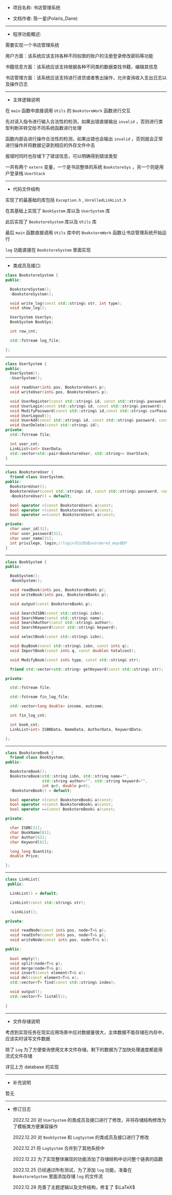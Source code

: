 * 项目名称: 书店管理系统

* 文档作者: 陈一星(Polaris_Dane)

----

* 程序功能概述:

需要实现一个书店管理系统

用户方面：该系统应该支持各种不同权限的账户的注册登录修改密码等功能

书籍信息方面：该系统应该支持根据各种不同类的数据查找书籍，编辑其信息

书店管理方面：该系统应该支持进行进货或者售出操作，允许查询收入支出日志以及操作日志

----

* 主体逻辑说明

在 `main` 函数中直接调用 `Utils` 的 `BookstoreWork` 函数进行交互

先对读入指令进行输入合法性的检测，如果出错直接输出 `invalid` ，否则进行类型判断并转交给不同系统函数进行处理

函数内部会进行操作合法性的检测，如果出错也会输出 `invalid` ，否则就会正常进行操作并将数据记录到相应的外存文件中去

报错时同时也存储下了错误信息，可以明确得到错误类型

一共有两个 `extern` 变量，一个是书店整体的系统 `BookstoreSys` ，另一个则是用户登录栈 `UserStack`

----

* 代码文件结构

实现了的最基础的库包括 `Exception.h` , `UnrolledLinkList.h`

在其基础上实现了 `BookSystem` 库以及 `UserSystem` 库

此后实现了 `BookstoreSystem` 库以及 `Utils` 库

最后 `main` 函数直接调用 `Utils` 库中的 `BookstoreWork` 函数让书店管理系统开始运行

`log` 功能直接在 `BookstoreSystem` 里面实现

----

* 类成员及接口:

```cpp
class BookstoreSystem {
public:

  BookstoreSystem();
  ~BookstoreSystem();

  void write_log(const std::string& str, int type);
  void show_log();

  UserSystem UserSys;
  BookSystem BookSys;

  int row_cnt;

  std::fstream log_file;

};
```

----

```cpp
class UserSystem {
public:
  UserSystem();
  ~UserSystem();

  void readUser(int& pos, BookstoreUser& p);
  void writeUser(int& pos, BookstoreUser& p);

  void UserRegister(const std::string& id, const std::string& password, const std::string& name);
  void UserLogin(const std::string& id, const std::string& password);
  void ModifyPassword(const std::string& id,const std::string& curPassword,const std::string& newPassword);
  void UserLogout();
  void UserAdd(const std::string& id, const std::string& password, const std::string& name, const int& p);
  void UserDelete(const std::string& id);
private:
  std::fstream file;

  int user_cnt;
  LinkList<int> UserData;
  std::vector<std::pair<BookstoreUser, std::string>> UserStack;
}
```

----

```cpp
class BookstoreUser {
  friend class UserSystem;
public:
  BookstoreUser();
  BookstoreUser(const std::string& id, const std::string& password, const std::string& name, const int& p);
  ~BookstoreUser() = default;

  bool operator <(const BookstoreUser& a)const;
  bool operator >(const BookstoreUser& a)const;
  bool operator ==(const BookstoreUser& a)const;

private:
  char user_id[31];
  char user_password[31];
  char user_name[31];
  int privilege, login;//login可以改成unordered_map维护
}
```

----

```cpp
class BookSystem {
public:

  BookSystem();
  ~BookSystem();

  void readBook(int& pos, BookstoreBook& p);
  void writeBook(int& pos, BookstoreBook& p);

  void output(const BookstoreBook& p);

  void SearchISBN(const std::string& isbn);
  void SearchName(const std::string& name);
  void SearchAuthor(const std::string& author);
  void SearchKeyword(const std::string& keyword);

  void selectBook(const std::string& isbn);

  void BuyBook(const std::string& isbn, const int& q);
  void ImportBook(const int& q, const double& totalcost);

  void ModifyBook(const int& type, const std::string& str);

  friend std::vector<std::string> getKeyword(const std::string& str);

private:

  std::fstream file;

  std::fstream fin_log_file;

  std::vector<long double> income, outcome;

  int fin_log_cnt;

  int book_cnt;
  LinkList<int> ISBNData, NameData, AuthorData, KeywordData;

};
```

----

```cpp
class BookstoreBook {
  friend class BookSystem;
public:

  BookstoreBook();
  BookstoreBook(std::string isbn, std::string name="",
                std::string author="", std::string keyword="",
                int q=0, double p=0);
  ~BookstoreBook() = default;

  bool operator <(const BookstoreBook& a)const;
  bool operator >(const BookstoreBook& a)const;
  bool operator ==(const BookstoreBook& a)const;

private:

  char ISBN[21];
  char BookName[61];
  char Author[61];
  char Keyword[61];

  long long Quantity;
  double Price;

};
```

----

```cpp
class LinkList{
 public:

  LinkList() = default;

  LinkList(const std::string& str);

  ~LinkList();

private:

  void readNode(const int& pos, node<T>& p);
  void readInfo(const int& pos, node<T>& p);
  void writeNode(const int& pos, node<T>& x);

public:
    
  bool empty();
  void split(node<T>& p);
  void merge(node<T>& p);
  void insert(const element<T>& x);
  void del(const element<T>& x);
  std::vector<T> find(const std::string& index);

  void output();
  std::vector<T> listAll();
    
}
```

----

* 文件存储说明

考虑到实现任务在现实应用场景中应对数据量很大，主体数据不能存储在内存中，应该实时读写文件数据

除了 `Log` 为了方便查询使用文本文件存储，剩下的数据为了加快处理速度都是用流式文件存储

详见上方 $\text{database}$ 的实现

----

* 补充说明

暂无

----

* 修订日志

  2022.12.20	对 `UserSystem` 的类成员及接口进行了修改，并将存储结构修改为了模板类方便兼容操作

  2022.12.20	对 `BookSystem` 和 `LogSystem` 的类成员及接口进行了修改
  
  2022.12.21	将 `LogSystem` 合并到了其他系统中
  
  2022.12.22	为了实现整体展现的功能添加了存储结构中访问整个链表的函数
  
  2022.12.25	已经通过所有测试，为了添加 `log` 功能，准备在 `BookstoreSystem` 里面添加存储 `log` 的文件流
  
  2022.12.28	完善了主题逻辑以及文件结构，修复了 $\LaTeX$

